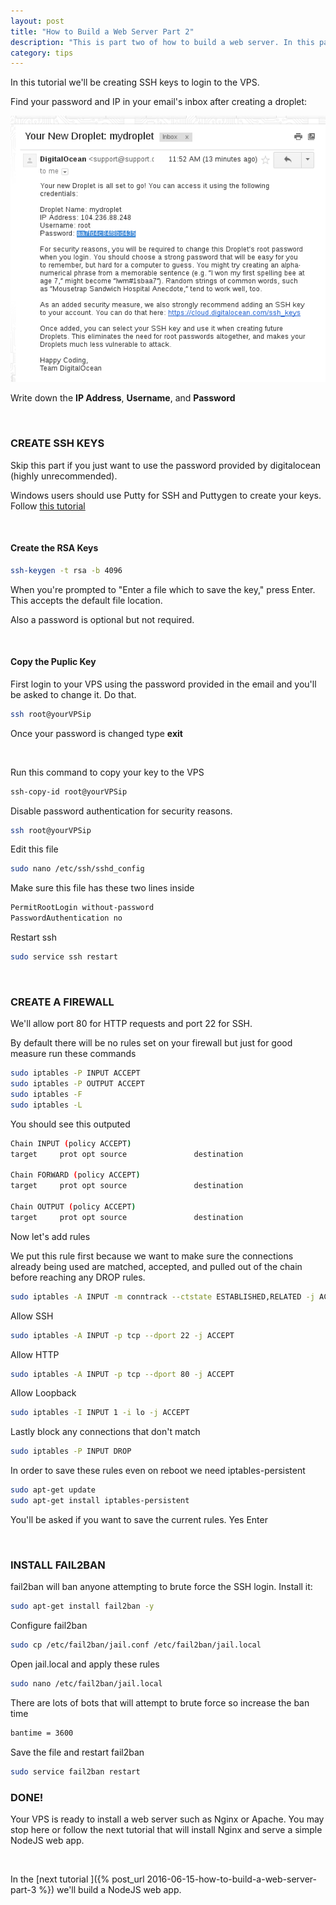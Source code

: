 ```yaml
---
layout: post
title: "How to Build a Web Server Part 2"
description: "This is part two of how to build a web server. In this part we'll set up SSH and the basic security for any VPS."
category: tips
---
```


In this tutorial we'll be creating SSH keys to login to the VPS.

<!--more-->


Find your password and IP in your email's inbox after creating a droplet:

![Droplet email two](/images/dropletemail2.png)

Write down the **IP Address**, **Username**, and **Password**  

<br>

### CREATE SSH KEYS 

Skip this part if you just want to use the password provided by digitalocean (highly unrecommended).

Windows users should use Putty for SSH and Puttygen to create your keys. Follow [this tutorial](https://www.digitalocean.com/community/tutorials/how-to-use-ssh-keys-with-putty-on-digitalocean-droplets-windows-users)

<br>

#### Create the RSA Keys 

```bash
ssh-keygen -t rsa -b 4096 
```

When you're prompted to "Enter a file which to save the key," press Enter. This accepts the default file location.

Also a password is optional but not required.

<br>

#### Copy the Puplic Key 

First login to your VPS using the password provided in the email and you'll be asked to change it. Do that.

```bash
ssh root@yourVPSip
```

Once your password is changed type **exit**

<br>

Run this command to copy your key to the VPS

```bash
ssh-copy-id root@yourVPSip
```

Disable password authentication for security reasons.

```bash
ssh root@yourVPSip
```

Edit this file

```bash
sudo nano /etc/ssh/sshd_config
```

Make sure this file has these two lines inside

```bash
PermitRootLogin without-password
PasswordAuthentication no
```

Restart ssh 

```bash
sudo service ssh restart
```

<br>

### CREATE A FIREWALL

We'll allow port 80 for HTTP requests and port 22 for SSH.

By default there will be no rules set on your firewall but just for good measure run these commands

```bash
sudo iptables -P INPUT ACCEPT
sudo iptables -P OUTPUT ACCEPT
sudo iptables -F
sudo iptables -L
```

You should see this outputed 

```bash
Chain INPUT (policy ACCEPT)
target     prot opt source               destination         

Chain FORWARD (policy ACCEPT)
target     prot opt source               destination         

Chain OUTPUT (policy ACCEPT)
target     prot opt source               destination  
```

Now let's add rules 

We put this rule first because we want to make sure the connections already being used are matched, accepted, and pulled out of the chain before reaching any DROP rules.


```bash
sudo iptables -A INPUT -m conntrack --ctstate ESTABLISHED,RELATED -j ACCEPT
```

Allow SSH

```bash
sudo iptables -A INPUT -p tcp --dport 22 -j ACCEPT
```

Allow HTTP

```bash
sudo iptables -A INPUT -p tcp --dport 80 -j ACCEPT
```

Allow Loopback

```bash
sudo iptables -I INPUT 1 -i lo -j ACCEPT
```

Lastly block any connections that don't match 

```bash
sudo iptables -P INPUT DROP
```

In order to save these rules even on reboot we need iptables-persistent

```bash
sudo apt-get update
sudo apt-get install iptables-persistent
```

You'll be asked if you want to save the current rules. Yes Enter

<br>

### INSTALL FAIL2BAN

fail2ban will ban anyone attempting to brute force the SSH login. Install it: 


```bash
sudo apt-get install fail2ban -y
```

Configure fail2ban 

```bash
sudo cp /etc/fail2ban/jail.conf /etc/fail2ban/jail.local
```

Open jail.local and apply these rules

```bash
sudo nano /etc/fail2ban/jail.local
```

There are lots of bots that will attempt to brute force so increase the ban time

```bash
bantime = 3600
```

Save the file and restart fail2ban

```bash
sudo service fail2ban restart
```

### DONE!

Your VPS is ready to install a web server such as Nginx or Apache. You may stop here or follow the next tutorial that will install Nginx and serve a simple NodeJS web app.

<br>

In the [next tutorial ]({% post_url 2016-06-15-how-to-build-a-web-server-part-3 %}) we'll build a NodeJS web app.














